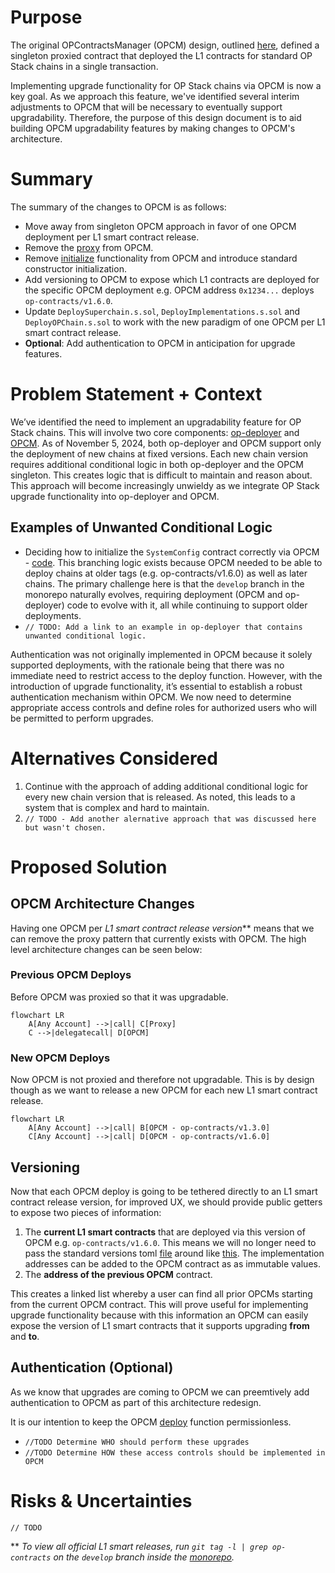# Purpose

The original OPContractsManager (OPCM) design, outlined [here](./op-contracts-manager-arch.md), defined a singleton proxied contract that deployed the L1 contracts for standard OP Stack chains in a single transaction.

Implementing upgrade functionality for OP Stack chains via OPCM is now a key goal. As we approach this feature, we've identified several interim adjustments to OPCM that will be necessary to eventually support upgradability. Therefore, the purpose of this design document is to aid building OPCM upgradability features by making changes to OPCM's architecture.

# Summary

The summary of the changes to OPCM is as follows:

- Move away from singleton OPCM approach in favor of one OPCM deployment per L1 smart contract release.
- Remove the [proxy](https://github.com/ethereum-optimism/optimism/blob/4c015e3a36f8910e2cf8b447d62ab4c44b944cca/packages/contracts-bedrock/scripts/deploy/DeployImplementations.s.sol#L545) from OPCM.
- Remove [initialize](https://github.com/ethereum-optimism/optimism/blob/28283a927e3124fa0b2cf8d47d1a734e95478215/packages/contracts-bedrock/src/L1/OPContractsManager.sol#L210) functionality from OPCM and introduce standard constructor initialization.
- Add versioning to OPCM to expose which L1 contracts are deployed for the specific OPCM deployment e.g. OPCM address `0x1234...` deploys `op-contracts/v1.6.0`.
- Update `DeploySuperchain.s.sol`, `DeployImplementations.s.sol` and `DeployOPChain.s.sol` to work with the new paradigm of one OPCM per L1 smart contract release.
- **Optional**: Add authentication to OPCM in anticipation for upgrade features.


# Problem Statement + Context

We’ve identified the need to implement an upgradability feature for OP Stack chains. This will involve two core components: [op-deployer](../ecosystem/op-deployer.md) and [OPCM](./op-contracts-manager-arch.md). As of November 5, 2024, both op-deployer and OPCM support only the deployment of new chains at fixed versions.
Each new chain version requires additional conditional logic in both op-deployer and the OPCM singleton. This creates logic that is difficult to maintain and reason about. This approach will become increasingly unwieldy as we integrate OP Stack upgrade functionality into op-deployer and OPCM.

## Examples of Unwanted Conditional Logic 
- Deciding how to initialize the `SystemConfig` contract correctly via OPCM - [code](https://github.com/ethereum-optimism/optimism/blob/28283a927e3124fa0b2cf8d47d1a734e95478215/packages/contracts-bedrock/src/L1/OPContractsManager.sol#L457-L462). This branching logic exists because OPCM needed to be able to deploy chains at older tags (e.g. op-contracts/v1.6.0) as well as later chains. The primary challenge here is that the `develop` branch in the monorepo naturally evolves, requiring deployment (OPCM and op-deployer) code to evolve with it, all while continuing to support older deployments.
- `// TODO: Add a link to an example in op-deployer that contains unwanted conditional logic.`

Authentication was not originally implemented in OPCM because it solely supported deployments, with the rationale being that there was no immediate need to restrict access to the deploy function. However, with the introduction of upgrade functionality, it’s essential to establish a robust authentication mechanism within OPCM. We now need to determine appropriate access controls and define roles for authorized users who will be permitted to perform upgrades.

# Alternatives Considered

1. Continue with the approach of adding additional conditional logic for every new chain version that is released. As noted, this leads to a system that is complex and hard to maintain.
2. `// TODO - Add another alernative approach that was discussed here but wasn't chosen.`

# Proposed Solution

## OPCM Architecture Changes

Having one OPCM per *L1 smart contract release version*** means that we can remove the proxy pattern that currently exists with OPCM. The high level architecture changes can be seen below:

### Previous OPCM Deploys
Before OPCM was proxied so that it was upgradable.
```mermaid
flowchart LR
    A[Any Account] -->|call| C[Proxy]
    C -->|delegatecall| D[OPCM]
```

### New OPCM Deploys
Now OPCM is not proxied and therefore not upgradable. This is by design though as we want to release a new OPCM for each new L1 smart contract release.
```mermaid
flowchart LR
    A[Any Account] -->|call| B[OPCM - op-contracts/v1.3.0]
    C[Any Account] -->|call| D[OPCM - op-contracts/v1.6.0]
```

## Versioning

Now that each OPCM deploy is going to be tethered directly to an L1 smart contract release version, for improved UX, we should provide public getters to expose two pieces of information: 

1. The **current L1 smart contracts** that are deployed via this version of OPCM e.g. `op-contracts/v1.6.0`. This means we will no longer need to pass the standard versions toml [file](https://github.com/ethereum-optimism/optimism/blob/4c015e3a36f8910e2cf8b447d62ab4c44b944cca/packages/contracts-bedrock/scripts/deploy/DeployImplementations.s.sol#L61) around like [this](https://github.com/ethereum-optimism/optimism/blob/4c015e3a36f8910e2cf8b447d62ab4c44b944cca/packages/contracts-bedrock/scripts/deploy/DeployImplementations.s.sol#L1060). The implementation addresses can be added to the OPCM contract as as immutable values. 
2. The **address of the previous OPCM** contract. 

This creates a linked list whereby a user can find all prior OPCMs starting from the current OPCM contract. This will prove useful for implementing upgrade functionality because with this information an OPCM can easily expose the version of L1 smart contracts that it supports upgrading **from** and **to**.

## Authentication (Optional)

As we know that upgrades are coming to OPCM we can preemtively add authentication to OPCM as part of this architecture redesign. 

It is our intention to keep the OPCM [deploy](https://github.com/ethereum-optimism/optimism/blob/28283a927e3124fa0b2cf8d47d1a734e95478215/packages/contracts-bedrock/src/L1/OPContractsManager.sol#L226) function permissionless. 

- `//TODO Determine WHO should perform these upgrades`
- `//TODO Determine HOW these access controls should be implemented in OPCM`


# Risks & Uncertainties

`// TODO`

** *To view all official L1 smart releases, run `git tag -l | grep op-contracts` on the `develop` branch inside the [monorepo](https://github.com/ethereum-optimism/optimism).*